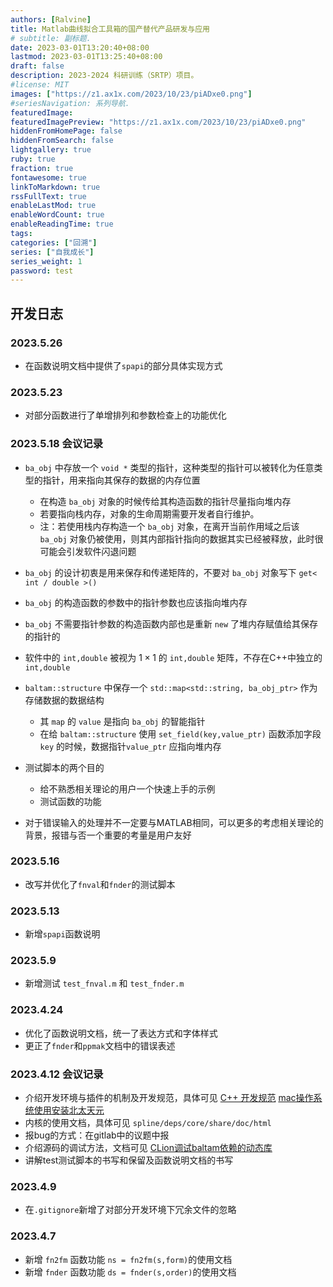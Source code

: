```yaml
---
authors: [Ralvine]
title: Matlab曲线拟合工具箱的国产替代产品研发与应用
# subtitle: 副标题.
date: 2023-03-01T13:20:40+08:00
lastmod: 2023-03-01T13:25:40+08:00
draft: false
description: 2023-2024 科研训练（SRTP）项目。
#license: MIT
images: ["https://z1.ax1x.com/2023/10/23/piADxe0.png"]
#seriesNavigation: 系列导航.
featuredImage: 
featuredImagePreview: "https://z1.ax1x.com/2023/10/23/piADxe0.png"
hiddenFromHomePage: false
hiddenFromSearch: false
lightgallery: true
ruby: true
fraction: true
fontawesome: true
linkToMarkdown: true
rssFullText: true
enableLastMod: true
enableWordCount: true
enableReadingTime: true
tags: 
categories: ["回溯"]
series: ["自我成长"]
series_weight: 1
password: test
---
```


<!--more-->

## 开发日志

### 2023.5.26

- 在函数说明文档中提供了`spapi`的部分具体实现方式

### 2023.5.23

- 对部分函数进行了单增排列和参数检查上的功能优化

### 2023.5.18 会议记录

- `ba_obj` 中存放一个 `void *` 类型的指针，这种类型的指针可以被转化为任意类型的指针，用来指向其保存的数据的内存位置
  - 在构造 `ba_obj` 对象的时候传给其构造函数的指针尽量指向堆内存
  - 若要指向栈内存，对象的生命周期需要开发者自行维护。
  - 注：若使用栈内存构造一个 `ba_obj` 对象，在离开当前作用域之后该 `ba_obj` 对象仍被使用，则其内部指针指向的数据其实已经被释放，此时很可能会引发软件闪退问题
- `ba_obj` 的设计初衷是用来保存和传递矩阵的，不要对 `ba_obj` 对象写下 `get< int / double >()`
- `ba_obj` 的构造函数的参数中的指针参数也应该指向堆内存
- `ba_obj` 不需要指针参数的构造函数内部也是重新 `new` 了堆内存赋值给其保存的指针的
- 软件中的 `int,double` 被视为 $1 \times 1$ 的 `int,double` 矩阵，不存在C++中独立的 `int,double`
- `baltam::structure` 中保存一个 `std::map<std::string, ba_obj_ptr>` 作为存储数据的数据结构
  - 其 `map` 的 `value` 是指向 `ba_obj` 的智能指针
  - 在给 `baltam::structure` 使用 `set_field(key,value_ptr)` 函数添加字段 `key` 的时候，数据指针`value_ptr` 应指向堆内存

- 测试脚本的两个目的
  - 给不熟悉相关理论的用户一个快速上手的示例
  - 测试函数的功能

- 对于错误输入的处理并不一定要与MATLAB相同，可以更多的考虑相关理论的背景，报错与否一个重要的考量是用户友好

### 2023.5.16

- 改写并优化了`fnval`和`fnder`的测试脚本

### 2023.5.13

- 新增`spapi`函数说明

### 2023.5.9

- 新增测试 `test_fnval.m` 和 `test_fnder.m`

### 2023.4.24

- 优化了函数说明文档，统一了表达方式和字体样式
- 更正了`fnder`和`ppmak`文档中的错误表述

### 2023.4.12 会议记录

- 介绍开发环境与插件的机制及开发规范，具体可见
  [C++ 开发规范](http://183.66.214.98:20005/numerical_computation/style_guide/-/wikis/C++-%E5%BC%80%E5%8F%91%E8%A7%84%E8%8C%83)
  [mac操作系统使用安装北太天元](https://www.bilibili.com/video/BV1SW4y1j71Y/?spm_id_from=333.999.0.0&vd_source=ee756967a7f488a76fc48a6117203f55)
- 内核的使用文档，具体可见 `spline/deps/core/share/doc/html`
- 报bug的方式：在gitlab中的议题中报
- 介绍源码的调试方法，文档可见 
  [CLion调试baltam依赖的动态库](http://183.66.214.98:20005/numerical_computation/style_guide/-/wikis/CLion%E8%B0%83%E8%AF%95baltam%E4%BE%9D%E8%B5%96%E7%9A%84%E5%8A%A8%E6%80%81%E5%BA%93)
- 讲解test测试脚本的书写和保留及函数说明文档的书写

### 2023.4.9

- 在`.gitignore`新增了对部分开发环境下冗余文件的忽略

### 2023.4.7

- 新增 `fn2fm` 函数功能 `ns = fn2fm(s,form)`的使用文档
- 新增 `fnder` 函数功能 `ds = fnder(s,order)`的使用文档